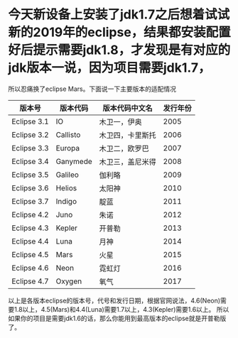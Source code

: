 # 今天新设备上安装了jdk1.7之后想着试试新的2019年的eclipse，结果都安装配置好后提示需要jdk1.8，才发现是有对应的jdk版本一说，因为项目需要jdk1.7，
所以忍痛换了eclipse Mars。下面说一下主要版本的适配情况  

| 版本号      | 版本代码 | 版本代码中文名   | 发行年份 |
| ----------- | -------- | ---------------- | -------- |
| Eclipse 3.1 | IO       | 木卫一，伊奥     | 2005     |
| Eclipse 3.2 | Callisto | 木卫四，卡里斯托 | 2006     |
| Eclipse 3.3 | Europa   | 木卫二，欧罗巴   | 2007     |
| Eclipse 3.4 | Ganymede | 木卫三，盖尼米得 | 2008     |
| Eclipse 3.5 | Galileo  | 伽利略           | 2009     |
| Eclipse 3.6 | Helios   | 太阳神           | 2010     |
| Eclipse 3.7 | Indigo   | 靛蓝             | 2011     |
| Eclipse 4.2 | Juno     | 朱诺             | 2012     |
| Eclipse 4.3 | Kepler   | 开普勒           | 2013     |
| Eclipse 4.4 | Luna     | 月神             | 2014     |
| Eclipse 4.5 | Mars     | 火星             | 2015     |
| Eclipse 4.6 | Neon     | 霓虹灯           | 2016     |
| Eclipse 4.7 | Oxygen   | 氧气             | 2017     |  

以上是各版本eclipse的版本号，代号和发行日期，根据官网说法，4.6(Neon)需要1.8以上，4.5(Mars)和4.4(Luna)需要1.7以上，4.3(Kepler)需要1.6以上。
所以如果你的项目是需要jdk1.6的话，那么你能用到最高版本的eclipse就是开普勒版了。
